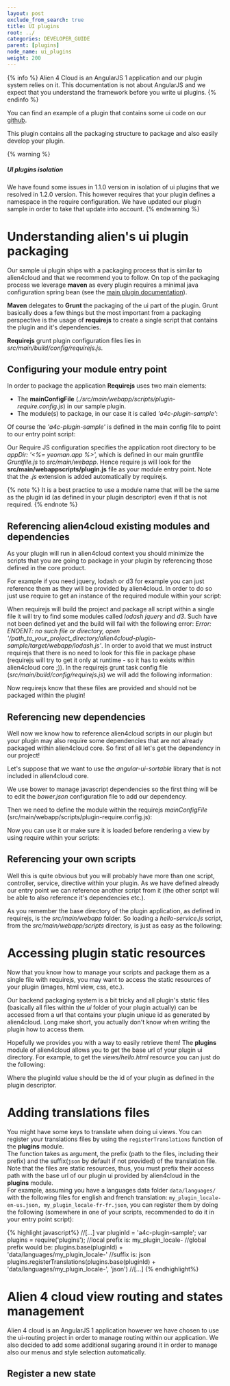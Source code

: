 ```yaml
---
layout: post
exclude_from_search: true
title: UI plugins
root: ../
categories: DEVELOPER_GUIDE
parent: [plugins]
node_name: ui_plugins
weight: 200
---
```


{% info %}
Alien 4 Cloud is an AngularJS 1 application and our plugin system relies on it. This documentation is not about AngularJS and we expect that you understand the framework before you write ui plugins.
{% endinfo %}

You can find an example of a plugin that contains some ui code on our [github](https://github.com/alien4cloud/alien4cloud-plugin-sample).

This plugin contains all the packaging structure to package and also easily develop your plugin.

{% warning %}
<h5>UI plugins isolation</h5>
We have found some issues in 1.1.0 version in isolation of ui plugins that we resolved in 1.2.0 version. This however requires that your plugin defines a namespace in the require configuration. We have updated our plugin sample in order to take that update into account.
{% endwarning %}

# Understanding alien's ui plugin packaging

Our sample ui plugin ships with a packaging process that is similar to alien4cloud and that we recommend you to follow. On top of the packaging process we leverage __maven__ as every plugin requires a minimal java configuration spring bean (see the [main plugin documentation](#/developer_guide/plugin.html)).

__Maven__ delegates to __Grunt__ the packaging of the ui part of the plugin. Grunt basically does a few things but the most important from a packaging perspective is the usage of __requirejs__ to create a single script that contains the plugin and it's dependencies.

__Requirejs__ grunt plugin configuration files lies in _src/main/build/config/requirejs.js_.

## Configuring your module entry point

In order to package the application __Requirejs__ uses two main elements:

* The __mainConfigFile__ (_./src/main/webapp/scripts/plugin-require.config.js_) in our sample plugin.
* The module(s) to package, in our case it is called _'a4c-plugin-sample'_:

<div data-gist="https://gist.github.com/lucboutier/ef213dab0190659cd25e.js"></div>

Of course the _'a4c-plugin-sample'_ is defined in the main config file to point to our entry point script:

<div data-gist="https://gist.github.com/lucboutier/206f1388fcd00e3e945d.js"></div>

Our Require JS configuration specifies the application root directory to be _appDir: '<%= yeoman.app %>',_ which is defined in our main gruntfile _Gruntfile.js_ to _src/main/webapp_. Hence require js will look for the __src/main/webappscripts/plugin.js__ file as your module entry point. Note that the _.js_ extension is added automatically by requirejs.

{% note %}
It is a best practice to use a module name that will be the same as the plugin id (as defined in your plugin descriptor) even if that is not required.
{% endnote %}

## Referencing alien4cloud existing modules and dependencies

As your plugin will run in alien4cloud context you should minimize the scripts that you are going to package in your plugin by referencing those defined in the core product.

For example if you need jquery, lodash or d3 for example you can just reference them as they will be provided by alien4cloud. In order to do so just use require to get an instance of the required module within your script:

<div data-gist="https://gist.github.com/lucboutier/ef02c6cc8aec37cfd2fe.js"></div>

When requirejs will build the project and package all script within a single file it will try to find some modules called _lodash_ _jquery_ and _d3_. Such have not been defined yet and the build will fail with the following error: _Error: ENOENT: no such file or directory, open '/path_to_your_project_directory/alien4cloud-plugin-sample/target/webapp/lodash.js'_. In order to avoid that we must instruct requirejs that there is no need to look for this file in package phase (requirejs will try to get it only at runtime - so it has to exists within alien4cloud core ;)). In the requirejs grunt task config file (_src/main/build/config/requirejs.js_) we will add the following information:

<div data-gist="https://gist.github.com/lucboutier/59ebdd98c0a2b7fa41c1.js"></div>

Now requirejs know that these files are provided and should not be packaged within the plugin!

## Referencing new dependencies

Well now we know how to reference alien4cloud scripts in our plugin but your plugin may also require some dependencies that are not already packaged within alien4cloud core. So first of all let's get the dependency in our project!

Let's suppose that we want to use the _angular-ui-sortable_ library that is not included in alien4cloud core.

We use bower to manage javascript dependencies so the first thing will be to edit the _bower.json_ configuration file to add our dependency.

<div data-gist="https://gist.github.com/lucboutier/af83bad0d768e5b62f28.js"></div>

Then we need to define the module within the requirejs _mainConfigFile_ (src/main/webapp/scripts/plugin-require.config.js):

<div data-gist="https://gist.github.com/lucboutier/4f41684bef561fd82f09.js"></div>

Now you can use it or make sure it is loaded before rendering a view by using require within your scripts:

<div data-gist="https://gist.github.com/lucboutier/560d04e508014144f7c4.js"></div>

## Referencing your own scripts

Well this is quite obvious but you will probably have more than one script, controller, service, directive within your plugin. As we have defined already our entry point we can reference another script from it (the other script will be able to also reference it's dependencies etc.).

As you remember the base directory of the plugin application, as defined in requirejs, is the _src/main/webapp_ folder. So loading a _hello-service.js_ script, from the _src/main/webapp/scripts_ directory, is just as easy as the following:

<div data-gist="https://gist.github.com/lucboutier/d2d56359a20e068e16da.js"></div>

# Accessing plugin static resources

Now that you know how to manage your scripts and package them as a single file with requirejs, you may want to access the static resources of your plugin (images, html view, css, etc.).

Our backend packaging system is a bit tricky and all plugin's static files (basically all files within the _ui_ folder of your plugin actually) can be accessed from a url that contains your plugin unique id as generated by alien4cloud. Long make short, you actually don't know when writing the plugin how to access them.

Hopefully we provides you with a way to easily retrieve them! The __plugins__ module of alien4cloud allows you to get the base url of your plugin ui directory. For example, to get the _views/hello.html_ resource you can just do the following:

<div data-gist="https://gist.github.com/lucboutier/a8269a5689898bef8f1b.js"></div>

Where the pluginId value should be the id of your plugin as defined in the plugin descriptor.

# Adding translations files
You might have some keys to translate when doing ui views. You can register your translations files by using the `registerTranslations` function of the **plugins** module.  
The function takes as argument, the prefix (path to the files, including their prefix) and the suffix(`json` by default if not provided) of the translation file. Note that the files are static resources, thus, you must prefix their access path with the base url of our plugin ui provided by alien4cloud in the __plugins__ module.  
For example, assuming you have a languages data folder `data/languages/` with the following files for english and french translation: `my_plugin_locale-en-us.json, my_plugin_locale-fr-fr.json`, you can register them by doing the following (somewhere in one of your scripts, recommended to do it in your entry point script):

{% highlight javascript%}
//[...]
var pluginId = 'a4c-plugin-sample';
var plugins = require('plugins');
//local prefix is: my_plugin_locale-
//global prefix would be: plugins.base(pluginId) + 'data/languages/my_plugin_locale-'
//suffix is: json
plugins.registerTranslations(plugins.base(pluginId) + 'data/languages/my_plugin_locale-', 'json')
//[...]
{% endhighlight%}


# Alien 4 cloud view routing and states management

Alien 4 cloud is an AngularJS 1 application however we have chosen to use the ui-routing project in order to manage routing within our application. We also decided to add some additional sugaring around it in order to manage also our menus and style selection automatically.

## Register a new state

